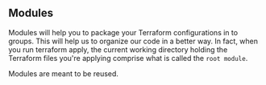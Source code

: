## Modules

Modules will help you to package your Terraform configurations in to groups. This will help us to organize our code in a better way. In fact, when you run terraform apply, the current working directory holding the Terraform files you're applying comprise what is called the `root module`.

Modules are meant to be reused. 